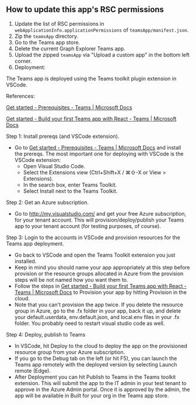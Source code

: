 ## How to update this app's RSC permissions

1. Update the list of RSC permissions in `webApplicationInfo.applicationPermissions` of `teamsApp/manifest.json`.
1. Zip the `teamsApp` directory.
1. Go to the Teams app store.
1. Delete the current Graph Explorer Teams app.
1. Upload the zipped `teamsApp` via "Upload a custom app" in the bottom left corner.
1. Deployment:

The Teams app is deployed using the Teams toolkit plugin extension in VSCode.  

References:  

[Get started - Prerequisites - Teams | Microsoft Docs](https://docs.microsoft.com/en-us/microsoftteams/platform/get-started/prerequisites?tabs=vscode)

[Get started - Build your first Teams app with React - Teams | Microsoft Docs](https://docs.microsoft.com/en-us/microsoftteams/platform/get-started/first-app-react?tabs=cli#deploy-your-app-to-azure)

Step 1: Install prereqs (and VSCode extension).  

* Go to [Get started - Prerequisites - Teams | Microsoft Docs](https://docs.microsoft.com/en-us/microsoftteams/platform/get-started/prerequisites?tabs=vscode) and install the prereqs. The most important one for deploying with VSCode is the VSCode extension:  
    * Open Visual Studio Code. 
    * Select the Extensions view (Ctrl+Shift+X / ⌘⇧-X or View > Extensions). 
    * In the search box, enter Teams Toolkit. 
    * Select Install next to the Teams Toolkit. 

Step 2: Get an Azure subscription.  

* Go to http://my.visualstudio.com/ and get your free Azure subscription, for your tenant account. This will provision/deploy/publish your Teams app to your tenant account (for testing purposes, of course).  

Step 3: Login to the accounts in VSCode and provision resources for the Teams app deployment.  

* Go back to VSCode and open the Teams Toolkit extension you just installed.  
* Keep in mind you should name your app appropriately at this step before provision or the resource groups allocated in Azure from the provision steps will be not named how you want them to.  
* Follow the steps in [Get started - Build your first Teams app with React - Teams | Microsoft Docs](https://docs.microsoft.com/en-us/microsoftteams/platform/get-started/first-app-react?tabs=cli#deploy-your-app-to-azure) to Provision your app by hitting Provision in the cloud.  
* Note that you can't provision the app twice. If you delete the resource group in Azure, go to the .fx folder in your app, back it up, and delete your default.userdata, env.default.json, and local.env files in your .fx folder. You probably need to restart visual studio code as well.  

Step 4: Deploy, publish to Teams 

* In VSCode, hit Deploy to the cloud to deploy the app on the provisioned resource group from your Azure subscription.  
* If you go to the Debug tab on the left (or hit F5), you can launch the Teams app remotely with the deployed version by selecting Launch remote (Edge).  
* After Deployment you can hit Publish to Teams in the Teams toolkit extension. This will submit the app to the IT admin in your test tenant to approve in the Azure Admin portal. Once it is approved by the admin, the app will be available in Built for your org in the Teams app store.   